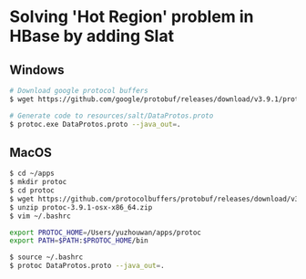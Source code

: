# Solving 'Hot Region' problem in HBase by adding Slat

## Windows

```bash
# Download google protocol buffers
$ wget https://github.com/google/protobuf/releases/download/v3.9.1/protoc-3.9.1-win32.zip -c -O protoc-3.9.1-win32.zip

# Generate code to resources/salt/DataProtos.proto
$ protoc.exe DataProtos.proto --java_out=.
```

## MacOS

```bash
$ cd ~/apps
$ mkdir protoc
$ cd protoc
$ wget https://github.com/protocolbuffers/protobuf/releases/download/v3.9.1/protoc-3.9.1-osx-x86_64.zip
$ unzip protoc-3.9.1-osx-x86_64.zip
$ vim ~/.bashrc
```

```bash
export PROTOC_HOME=/Users/yuzhouwan/apps/protoc
export PATH=$PATH:$PROTOC_HOME/bin
```

```bash
$ source ~/.bashrc
$ protoc DataProtos.proto --java_out=.
```
